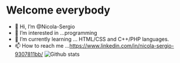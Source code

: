   # Welcome everybody
- 👋 Hi, I’m @Nicola-Sergio
- 👀 I’m interested in ...programming
- 🌱 I’m currently learning ... HTML/CSS and C++/PHP languages.
- 📫 How to reach me ...https://www.linkedin.com/in/nicola-sergio-9307811bb/
![Github stats](https://github-readme-stats.vercel.app/api?username=Nicola-Sergio)
